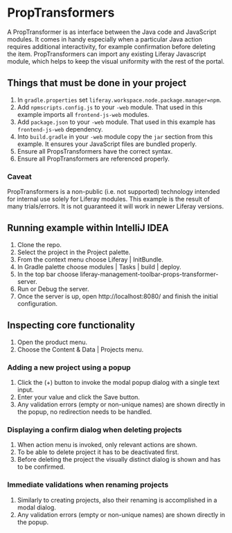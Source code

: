 # PropTransformers

A PropTransformer is as interface between the Java code and JavaScript modules.
It comes in handy especially when a particular Java action requires additional interactivity, 
for example confirmation before deleting the item. PropTransformers can import any existing 
Liferay Javascript module, which helps to keep the visual uniformity with the rest of the portal.

## Things that must be done in your project
1. In `gradle.properties` set `liferay.workspace.node.package.manager=npm`.
2. Add `npmscripts.config.js` to your `-web` module. That used in this example imports all `frontend-js-web` modules.
3. Add `package.json` to your `-web` module. That used in this example has `frontend-js-web` dependency.
4. Into `build.gradle` in your `-web` module copy the `jar` section from this example. It ensures your JavaScript files are bundled properly.
5. Ensure all PropsTransformers have the correct syntax.
6. Ensure all PropTransformers are referenced properly.

### Caveat
PropTransformers is a non-public (i.e. not supported) technology intended for internal use solely 
for Liferay modules. This example is the result of many trials/errors. It is not guaranteed it will
work in newer Liferay versions.

## Running example within IntelliJ IDEA
1. Clone the repo.
2. Select the project in the Project palette.
3. From the context menu choose Liferay | InitBundle.
4. In Gradle palette choose modules | Tasks | build | deploy.
5. In the top bar choose liferay-management-toolbar-props-transformer-server.
6. Run or Debug the server.
7. Once the server is up, open http://localhost:8080/ and finish the initial configuration.

## Inspecting core functionality
1. Open the product menu.
2. Choose the Content & Data | Projects menu.

### Adding a new project using a popup
1. Click the (+) button to invoke the modal popup dialog with a single text input.
2. Enter your value and click the Save button.
3. Any validation errors (empty or non-unique names) are shown directly in the popup, no redirection needs to be handled.

### Displaying a confirm dialog when deleting projects
1. When action menu is invoked, only relevant actions are shown.
2. To be able to delete project it has to be deactivated first.
3. Before deleting the project the visually distinct dialog is shown and has to be confirmed.

### Immediate validations when renaming projects
1. Similarly to creating projects, also their renaming is accomplished in a modal dialog. 
2. Any validation errors (empty or non-unique names) are shown directly in the popup.
